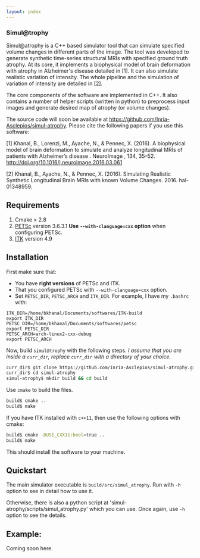 ```yaml
---
layout: index
---
```

### Simul@trophy
Simul@atrophy is a C++ based simulator tool that can simulate specified volume changes in different parts of the image.
The tool was developed to generate synthetic time-series structural MRIs with specified ground truth atrophy.
At its core, it implements a biophysical model of brain deformation with atrophy in Alzheimer's disease detailed in [1].
It can also simulate realistic variation of intensity.
The whole pipeline and the simulation of variation of intensity are detailed in [2].

The core components of the software are implemented in C++.
It also contains a number of helper scripts (written in python) to preprocess input images and generate desired map of atrophy (or volume changes).

The source code will soon be available at https://github.com/Inria-Asclepios/simul-atrophy. 
Please cite the following papers if you use this software:

[1] Khanal, B., Lorenzi, M., Ayache, N., & Pennec, X. (2016). A biophysical model of brain deformation to simulate and analyze longitudinal MRIs of patients with Alzheimer’s disease . NeuroImage , 134, 35–52. http://doi.org/10.1016/j.neuroimage.2016.03.061

[2] Khanal, B., Ayache, N., & Pennec, X. (2016). Simulating Realistic Synthetic Longitudinal Brain MRIs with known Volume Changes. 2016. hal-01348959.

## Requirements
1. Cmake > 2.8
2. [PETSc](https://www.mcs.anl.gov/petsc/index.html) version 3.6.3.1
**Use `--with-clanguage=cxx` option** when configuring PETSc.
3. [ITK](https://itk.org/) version 4.9

## Installation
First make sure that:

* You have **right versions** of PETSc and ITK.
* That you configured PETSc with `--with-clanguage=cxx` option.
* Set `PETSC_DIR`, `PETSC_ARCH` and `ITK_DIR`.
For example, I have my `.bashrc` with:
```
ITK_DIR=/home/bkhanal/Documents/softwares/ITK-build
export ITK_DIR
PETSC_DIR=/home/bkhanal/Documents/softwares/petsc
export PETSC_DIR
PETSC_ARCH=arch-linux2-cxx-debug
export PETSC_ARCH
```

Now, build `simul@trophy` with the following steps. *I assume that you are inside a `curr_dir`, replace `curr_dir` with a directory of your choice.*

```bash
curr_dir$ git clone https://github.com/Inria-Asclepios/simul-atrophy.git
curr_dir$ cd simul-atrophy
simul-atrophy$ mkdir build && cd build
```
Use `cmake` to build the files.
```bash
build$ cmake ..
build$ make
```

If you have ITK installed with `c++11`, then use the following options with cmake:

```bash
build$ cmake -DUSE_CXX11:bool=true ..
build$ make
```

This should install the software to your machine.

## Quickstart
The main simulator executable is `build/src/simul_atrophy`.
Run with `-h` option to see in detail how to use it.

Otherwise, there is also a python script at 'simul-atrophy/scripts/simul_atrophy.py' which you can use.
Once again, use `-h` option to see the details.


## Example:
Coming soon here.
